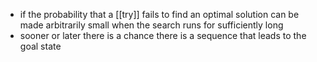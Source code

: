- if the probability that a [[try]] fails to find an optimal solution can be made arbitrarily small when the search runs for sufficiently long
- sooner or later there is a chance there is a sequence that leads to the goal state